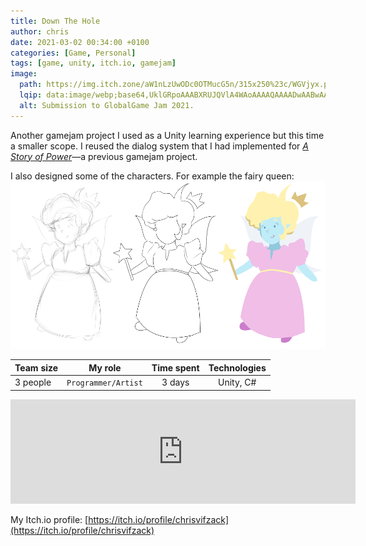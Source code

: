 ```yaml
---
title: Down The Hole
author: chris
date: 2021-03-02 00:34:00 +0100
categories: [Game, Personal]
tags: [game, unity, itch.io, gamejam]
image:
  path: https://img.itch.zone/aW1nLzUwODc0OTMucG5n/315x250%23c/WGVjyx.png
  lqip: data:image/webp;base64,UklGRpoAAABXRUJQVlA4WAoAAAAQAAAADwAABwAAQUxQSDIAAAARL0AmbZurmr57yyIiqE8oiG0bejIYEQTgqiDA9vqnsUSI6H+oAERp2HZ65qP/VIAWAFZQOCBCAAAA8AEAnQEqEAAIAAVAfCWkAALp8sF8rgRgAP7o9FDvMCkMde9PK7euH5M1m6VWoDXf2FkP3BqV0ZYbO6NA/VFIAAAA
  alt: Submission to GlobalGame Jam 2021.
---
```


Another gamejam project I used as a Unity learning experience but this time a smaller scope. I reused the dialog system that I had implemented for [_A Story of Power_](/posts/a-story-of-power/)—a previous gamejam project. 

I also designed some of the characters. For example the fairy queen:
![img-fairy-queen](/assets/img/posts/dth_queen_process.png)


| Team size | My role          | Time spent   | Technologies |
|-----------|:----------------:|:------------:|:------------:|
| 3 people  | `Programmer/Artist`   | 3 days       | Unity, C#    |

<iframe src="https://itch.io/embed/901111?linkback=true&amp;dark=true" width="552" height="167" frameborder="0"><a href="https://lady-c.itch.io/down-the-hole">Down the Hole by Lady_C, ChrisVifzack, MrNiacin</a></iframe>


My Itch.io profile: [https://itch.io/profile/chrisvifzack](https://itch.io/profile/chrisvifzack)